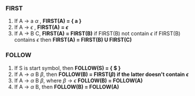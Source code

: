 ### FIRST
1. If A -> a $\alpha$ , **FIRST(A) = { a }**
2. If A -> $\epsilon$ , **FIRST(A) = $\epsilon$**
3. If A -> B C, 
	   **FIRST(A) = FIRST(B)** if FIRST(B) not contain $\epsilon$
	   if FIRST(B) contains $\epsilon$ then 
		   **FIRST(A) = FIRST(B) U FIRST(C)**

### FOLLOW
1. If S is start symbol, then **FOLLOW(S) = { $ }**
2. If A -> $\alpha$ B $\beta$, then **FOLLOW(B) = FIRST($\beta$) if the latter doesn't contain $\epsilon$**
3. If A -> $\alpha$ B $\beta$, where $\beta$ -> $\epsilon$
	   **FOLLOW(B) = FOLLOW(A)**
4. If A -> $\alpha$ B, then **FOLLOW(B) = FOLLOW(A)**

